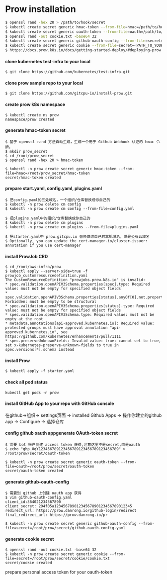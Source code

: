 # Prow installation

```sh
$ openssl rand -hex 20 > /path/to/hook/secret
$ kubectl create secret generic hmac-token --from-file=hmac=/path/to/hook/secret
$ kubectl create secret generic oauth-token --from-file=oauth=/path/to/oauth/secret
$ openssl rand -out cookie.txt -base64 32
$ kubectl create secret generic github-oauth-config --from-file=secret=<PATH_TO_YOUR_GITHUB_SECRET>
$ kubectl create secret generic cookie --from-file=secret=<PATH_TO_YOUR_COOKIE_KEY_SECRET>
$ https://docs.prow.k8s.io/docs/getting-started-deploy/#deploying-prow
```

#### clone kubernetes test-infra to your local

```
$ git clone https://github.com/kubernetes/test-infra.git
```

#### clone prow sample repo to your local

```
$ git clone https://github.com/gitcpu-io/install-prow.git
```

#### create prow k8s namespace

```
$ kubectl create ns prow
namespace/prow created
```

#### generate hmac-token secret

```
$ 基于 openssl rand 方法自动生成，生成一个用于 Github Webhook 认证的 hmac 令牌。
$ mkdir prow_secret
$ cd /root/prow_secret
$ openssl rand -hex 20 > hmac-token

$ kubectl -n prow create secret generic hmac-token --from-file=hmac=/root/prow_secret/hmac-token
secret/hmac-token created
```

#### prepare start.yaml, config.yaml, plugins.yaml

```
$ 把config.yaml的三处域名，一个组织/仓库替换成你自己的
$ kubectl -n prow delete cm config
$ kubectl -n prow create cm config --from-file=config.yaml

$ 把plugins.yaml中的组织/仓库替换成你自己的
$ kubectl -n prow delete cm plugins
$ kubectl -n prow create cm plugins --from-file=plugins.yaml

$ 把starter.yaml中 prow.gitcpu.io 替换成你自己的本机域名，或是公有云域名
$ Optionally, you can update the cert-manager.io/cluster-issuer: annotation if you use cert-manager
```

#### install ProwJob CRD

```
$ cd /root/aws-infra/prow
$ kubectl apply --server-side=true -f prowjob_customresourcedefinition.yaml
The CustomResourceDefinition "prowjobs.prow.k8s.io" is invalid:
* spec.validation.openAPIV3Schema.properties[spec].type: Required value: must not be empty for specified object fields
* spec.validation.openAPIV3Schema.properties[status].anyOf[0].not.properties[state].type: Forbidden: must be empty to be structural
* spec.validation.openAPIV3Schema.properties[status].type: Required value: must not be empty for specified object fields
* spec.validation.openAPIV3Schema.type: Required value: must not be empty at the root
* metadata.annotations[api-approved.kubernetes.io]: Required value: protected groups must have approval annotation "api-approved.kubernetes.io", see https://github.com/kubernetes/enhancements/pull/1111
* spec.preserveUnknownFields: Invalid value: true: cannot set to true, set x-kubernetes-preserve-unknown-fields to true in spec.versions[*].schema instead
```

#### install Prow

```
$ kubectl apply -f starter.yaml
```

#### check all pod status

```
kubectl get pods -n prow
```

#### install GitHub App to your repo with GitHub console

在github->组织-> settings页面 -> installed Github Apps -> 操作你建立的github app -> Configure -> 选择仓库





#### config github oauth appgenerate OAuth-token secret

```
$ 需要 bot 账户创建 access token 获得,注意这里不是secret,而是oauth
$ echo "ghp_8qY123456789123456789123456789123456789" > /root/prow/secret/oauth-token

$ kubectl -n prow create secret generic oauth-token --from-file=oauth=/root/prow/secret/oauth-token
secret/oauth-token created
```

#### generate github-oauth-config

```
$ 需要到 github 上创建 oauth app 获得
$ vim github-oauth-config.yaml
client_id:364021234567890
client_secret: 294f05a12345678901234567890123456789012345
redirect_url: https://prow.danrong.io/github-login/redirect
final_redirect_url: https://prow.danrong.io/pr

$ kubectl -n prow create secret generic github-oauth-config --from-file=secret=/root/prow/secret/github-oauth-config.yaml
```

#### generate cookie secret

```
$ openssl rand -out cookie.txt -base64 32
$ kubectl -n prow create secret generic cookie --from-file=secret=/root/prow/secret/cookie/cookie.txt
secret/cookie created
```

prepare personal access token for your oauth-token